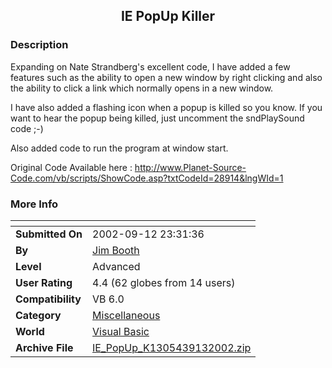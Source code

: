 ﻿<div align="center">

## IE PopUp Killer


</div>

### Description

Expanding on Nate Strandberg's excellent code, I have added a few features such as the ability to open a new window by right clicking and also the ability to click a link which normally opens in a new window.

I have also added a flashing icon when a popup is killed so you know. If you want to hear the popup being killed, just uncomment the sndPlaySound code ;-)

Also added code to run the program at window start.

Original Code Available here : http://www.Planet-Source-Code.com/vb/scripts/ShowCode.asp?txtCodeId=28914&lngWId=1
 
### More Info
 


<span>             |<span>
---                |---
**Submitted On**   |2002-09-12 23:31:36
**By**             |[Jim Booth](https://github.com/Planet-Source-Code/PSCIndex/blob/master/ByAuthor/jim-booth.md)
**Level**          |Advanced
**User Rating**    |4.4 (62 globes from 14 users)
**Compatibility**  |VB 6\.0
**Category**       |[Miscellaneous](https://github.com/Planet-Source-Code/PSCIndex/blob/master/ByCategory/miscellaneous__1-1.md)
**World**          |[Visual Basic](https://github.com/Planet-Source-Code/PSCIndex/blob/master/ByWorld/visual-basic.md)
**Archive File**   |[IE\_PopUp\_K1305439132002\.zip](https://github.com/Planet-Source-Code/jim-booth-ie-popup-killer__1-38953/archive/master.zip)








